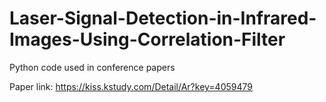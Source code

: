 # Laser-Signal-Detection-in-Infrared-Images-Using-Correlation-Filter
Python code used in conference papers

Paper link: https://kiss.kstudy.com/Detail/Ar?key=4059479
